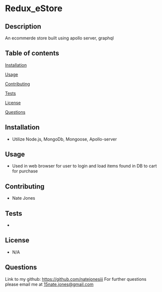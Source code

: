 # Redux_eStore

## Description

An ecommerde store built using apollo server, graphql

## Table of contents

[Installation](#installation)

[Usage](#usage)

[Contributing](#contributing)

[Tests](#tests)

[License](#license)

[Questions](#questions)

## Installation

- Utilize Node.js, MongoDb, Mongoose, Apollo-server

## Usage

- Used in web browser for user to login and load items found in DB to cart for purchase

## Contributing

- Nate Jones

## Tests

-

## License

- N/A

## Questions

Link to my github: https://github.com/natejonesiii
For further questions please email me at 15nate.jones@gmail.com
